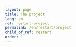 ```yaml
---
layout: page
title: The project
lang: en
ref: restart-project
permalink: /en/restart/project
child_of_ref: restart
order: 1
---
```

